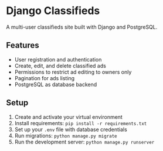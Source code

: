 # Django Classifieds

A multi-user classifieds site built with Django and PostgreSQL.

## Features

- User registration and authentication
- Create, edit, and delete classified ads
- Permissions to restrict ad editing to owners only
- Pagination for ads listing
- PostgreSQL as database backend

## Setup

1. Create and activate your virtual environment
2. Install requirements: `pip install -r requirements.txt`
3. Set up your `.env` file with database credentials
4. Run migrations: `python manage.py migrate`
5. Run the development server: `python manage.py runserver`
